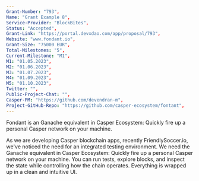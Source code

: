 ```yaml
---
Grant-Number: "793",
Name: "Grant Example 8",
Service-Provider: "BlockBites",
Status: "Accepted",
Grant-Link: "https://portal.devxdao.com/app/proposal/793",
Website: "www.fondant.io",
Grant-Size: "75000 EUR",
Total-Milestones: "5",
Current-Milestone: "M1",
M1: "01.05.2023",
M2: "01.06.2023",
M3: "01.07.2023",
M4: "01.09.2023",
M5: "01.10.2023",
Twitter: "",
Public-Project-Chat: "",
Casper-PM: "https://github.com/devendran-m",
Project-GitHub-Repo: "https://github.com/casper-ecosystem/fontant",
---
```

<!--lang:en--> 
Fondant is an Ganache equivalent in Casper Ecosystem: Quickly fire up a personal Casper network on your machine.

As we are developing Casper blockchain apps, recently FriendlySoccer.io, we've noticed the need for an integrated testing environment. We need the Ganache equivalent in Casper Ecosystem: Quickly fire up a personal Casper network on your machine. You can run tests, explore blocks, and inspect the state while controlling how the chain operates. Everything is wrapped up in a clean and intuitive UI.
<!--lang:es--] 
test
<!--lang:de--] 
test
<!--lang:fr--] 
test
<!--lang:pl--] 
test
<!--lang:uk--] 
test
[!--lang:*-->  

